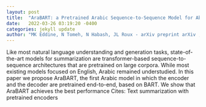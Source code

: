 ```yaml
---
layout: post
title:  "AraBART: a Pretrained Arabic Sequence-to-Sequence Model for Abstractive Summarization"
date:   2022-03-26 03:19:20 -0400
categories: jekyll update
author: "MK Eddine, N Tomeh, N Habash, JL Roux - arXiv preprint arXiv , 2022"
---
```

Like most natural language understanding and generation tasks, state-of-the-art models for summarization are transformer-based sequence-to-sequence architectures that are pretrained on large corpora. While most existing models focused on English, Arabic remained understudied. In this paper we propose AraBART, the first Arabic model in which the encoder and the decoder are pretrained end-to-end, based on BART. We show that AraBART achieves the best performance Cites: Text summarization with pretrained encoders
